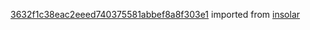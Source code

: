 [3632f1c38eac2eeed740375581abbef8a8f303e1](https://github.com/insolar/insolar/commit/3632f1c38eac2eeed740375581abbef8a8f303e1) imported from [insolar](https://github.com/insolar/insolar)
